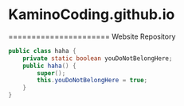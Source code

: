# KaminoCoding.github.io
======================
Website Repository
``` java
public class haha {
	private static boolean youDoNotBelongHere;
    public haha() {
        super();
		this.youDoNotBelongHere = true;
    }
}
```

